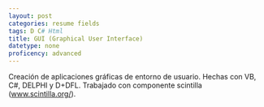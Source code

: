 ```yaml
---
layout: post
categories: resume fields
tags: D C# Html
title: GUI (Graphical User Interface)
datetype: none
proficency: advanced
---
```


Creación de aplicaciones gráficas de entorno de usuario. Hechas con VB, C#, DELPHI y D+DFL. Trabajado con componente scintilla (www.scintilla.org/).


